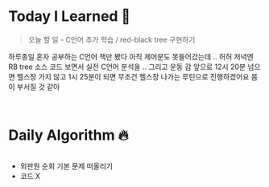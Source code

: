 # Today I Learned 💭

> 오늘 할 일 - C언어 추가 학습 / red-black tree 구현하기

하루종일 혼자 공부하는 C언어 책만 봤다 아직 제어문도 못들어갔는데 .. 허허
저녁엔 RB tree 소스 코드 보면서 실전 C언어 분석을 ..
그리고 운동 감
앞으로 12시 20분 넘으면 헬스장 가지 않고 1시 25분이 되면 무조건 헬스장 나가는 루틴으로 진행하겠어요 몸이 부서질 것 같아

<br>

# Daily Algorithm 🔥

```py

```

- 외판원 순회 기본 문제 떠올리기
- 코드 X